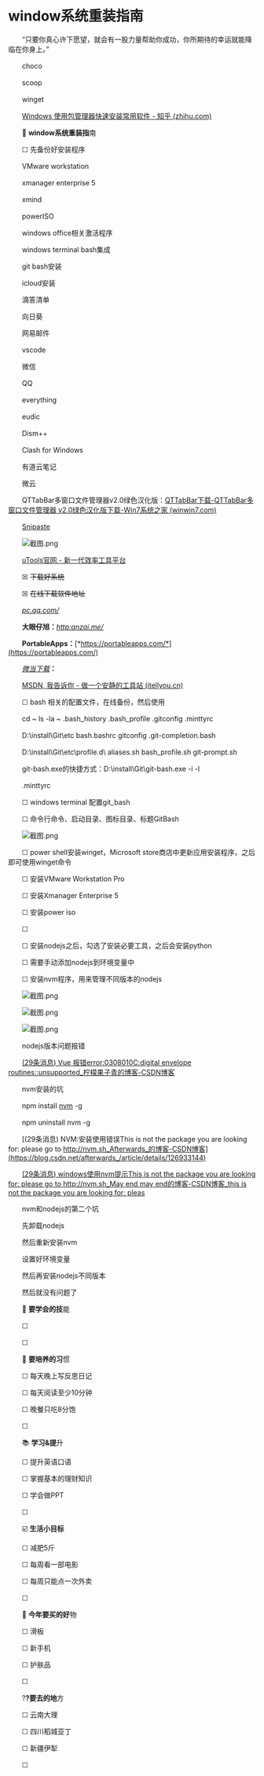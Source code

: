 # window系统重装指南

　　“只要你真心许下愿望，就会有一股力量帮助你成功，你所期待的幸运就能降临在你身上。”

　　choco

　　scoop

　　winget

　　[Windows 使用包管理器快速安装常用软件 - 知乎 (zhihu.com)](https://zhuanlan.zhihu.com/p/476614676/)

　　🎨 **window系统重装指**南

　　☐ 先备份好安装程序

　　VMware workstation

　　xmanager enterprise 5

　　xmind

　　powerISO

　　windows office相关激活程序

　　windows terminal bash集成

　　git bash安装

　　icloud安装

　　滴答清单

　　向日葵

　　网易邮件

　　vscode

　　微信

　　QQ

　　everything

　　eudic

　　Dism++

　　Clash for Windows

　　有道云笔记

　　微云

　　QTTabBar多窗口文件管理器v2.0绿色汉化版：[QTTabBar下载-QTTabBar多窗口文件管理器 v2.0绿色汉化版下载-Win7系统之家 (winwin7.com)](http://www.winwin7.com/soft/29846.html)

　　[Snipaste](https://www.snipaste.com/)

　　![截图.png](obsidian配置文件目录/Attachment/assets%201/image1-20230705215226-jnftfmc.png)

　　[uTools官网 - 新一代效率工具平台](https://www.u.tools/)

　　☒ ~~下载好系统~~

　　☒ ~~在线下载软件地址~~

　　[*pc.qq.com/*](http://pc.qq.com/)

　　**大眼仔旭：**​[*http:anzai.me/*](http://http:anzai.me/)

　　**PortableApps：**​[*https://portableapps.com/*](https://portableapps.com/)

　　[*微当下载*](https://www.weidown.com/)​**：**

　　[MSDN, 我告诉你 - 做一个安静的工具站 (itellyou.cn)](https://msdn.itellyou.cn/)

　　☐ bash 相关的配置文件，在线备份，然后使用

　　cd ~ ls -la ~ .bash_history .bash_profile .gitconfig .minttyrc

　　D:\\install\\Git\\etc bash.bashrc gitconfig .git-completion.bash

　　D:\\install\\Git\\etc\\profile.d\\ aliases.sh bash_profile.sh git-prompt.sh

　　git-bash.exe的快捷方式：D:\install\Git\git-bash.exe -i -l

　　.minttyrc

　　☐ windows terminal 配置git_bash

　　☐ 命令行命令、启动目录、图标目录、标题GitBash

　　![截图.png](obsidian配置文件目录/Attachment/assets%201/image2-20230705215226-g5vf7am.png)

　　☐ power shell安装winget，Microsoft store商店中更新应用安装程序，之后即可使用winget命令

　　☐ 安装VMware Workstation Pro

　　☐ 安装Xmanager Enterprise 5

　　☐ 安装power iso

　　☐

　　☐ 安装nodejs之后，勾选了安装必要工具，之后会安装python

　　☐ 需要手动添加nodejs到环境变量中

　　☐ 安装nvm程序，用来管理不同版本的nodejs

　　![截图.png](obsidian配置文件目录/Attachment/assets%201/image3-20230705215226-zsa02hu.png)

　　![截图.png](obsidian配置文件目录/Attachment/assets%201/image4-20230705215226-m9vsjgw.png)

　　![截图.png](obsidian配置文件目录/Attachment/assets%201/image5-20230705215226-8pf90ft.png)

　　nodejs版本问题报错

　　[(29条消息) Vue 报错error:0308010C:digital envelope routines::unsupported_柠檬果子青的博客-CSDN博客](https://blog.csdn.net/zjjxxh/article/details/127173968)

　　nvm安装的坑

　　npm install [nvm](https://so.csdn.net/so/search?q=nvm&spm=1001.2101.3001.7020) -g

　　npm uninstall nvm -g

　　[(29条消息) NVM:安装使用错误This is not the package you are looking for: please go to http://nvm.sh_Afterwards_的博客-CSDN博客](https://blog.csdn.net/afterwards_/article/details/126933144)

　　[(29条消息) windows使用nvm提示This is not the package you are looking for: please go to http://nvm.sh_May end may end的博客-CSDN博客_this is not the package you are looking for: pleas](https://blog.csdn.net/qq_55665742/article/details/122214198)

　　nvm和nodejs的第二个坑

　　先卸载nodejs

　　然后重新安装nvm

　　设置好环境变量

　　然后再安装nodejs不同版本

　　然后就没有问题了

　　🎨 **要学会的技**能

　　☐

　　☐

　　🏃 **要培养的习**惯

　　☐ 每天晚上写反思日记

　　☐ 每天阅读至少10分钟

　　☐ 晚餐只吃8分饱

　　☐

　　📚 **学习&amp;提**升

　　☐ 提升英语口语

　　☐ 掌握基本的理财知识

　　☐ 学会做PPT

　　☐

　　☑️ **生活小目标**

　　☐ 减肥5斤

　　☐ 每周看一部电影

　　☐ 每周只能点一次外卖

　　☐

　　🛒 **今年要买的好**物

　　☐ 滑板

　　☐ 新手机

　　☐ 护肤品

　　☐

　　?**?要去的地**方

　　☐ 云南大理

　　☐ 四川稻城亚丁

　　☐ 新疆伊犁

　　☐
